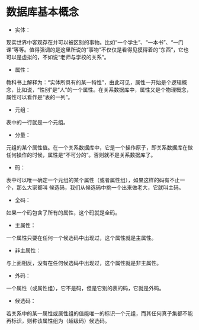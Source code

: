 # 数据库基本概念

- 实体：

现实世界中客观存在并可以被区别的事物。比如“一个学生”、“一本书”、“一门课”等等。值得强调的是这里所说的“事物”不仅仅是看得见摸得着的“东西”，它也可以是虚拟的，不如说“老师与学校的关系”。

- 属性：

教科书上解释为：“实体所具有的某一特性”，由此可见，属性一开始是个逻辑概念，比如说，“性别”是“人”的一个属性。在关系数据库中，属性又是个物理概念，属性可以看作是“表的一列”。

- 元组：

表中的一行就是一个元组。

- 分量：

元组的某个属性值。在一个关系数据库中，它是一个操作原子，即关系数据库在做任何操作的时候，属性是“不可分的”。否则就不是关系数据库了。

- 码：

表中可以唯一确定一个元组的某个属性（或者属性组），如果这样的码有不止一个，那么大家都叫   候选码，我们从候选码中挑一个出来做老大，它就叫主码。

- 全码：

如果一个码包含了所有的属性，这个码就是全码。

- 主属性：

一个属性只要在任何一个候选码中出现过，这个属性就是主属性。

- 非主属性：

与上面相反，没有在任何候选码中出现过，这个属性就是非主属性。

- 外码：

一个属性（或属性组），它不是码，但是它别的表的码，它就是外码。

- 候选码：
 
 若关系中的某一属性或属性组的值能唯一的标识一个元组，而其任何真子集都不能再标识，则称该属性组为（超级码）候选码。
